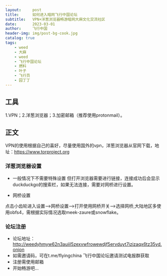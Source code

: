 ```yaml
---
layout:     post
title:      如何进入暗网飞行中国论坛
subtitle:   VPN+洋葱浏览器畅游暗网大麻文化交流社区
date:       2023-03-01
author:     飞行中国
header-img: img/post-bg-cook.jpg
catalog: true
tags:
    - weed
    - 大麻
    - weed
    - 飞行中国论坛
    - 燃料
    - 叶子
    - 飞行员
    - 园丁丁
---
```


## 工具

1.VPN；2.洋葱浏览器；3.加密邮箱（推荐使用protonmail）。



## 正文

VPN的使用根据自己的喜好，尽量使用国外的vpn，洋葱浏览器从官网下载，地址：https://www.torproject.org

### 洋葱浏览器设置

- 一般情况下不需要特殊设置
 但打开浏览器需要进行链接，连接成功后会显示duckduckgo的搜索栏，如果无法连接，需要对网桥进行设置。

- 网桥设置

 点击小齿轮进入设置——>网桥设置——>打开使用网桥开关——>选择网桥,大陆地区多使用obfs4，需根据实际情况选取meek-zaure或snowflake。




### 论坛注册
- 论坛地址：http://weedyhmyw62n3auiil5zexvwfrowewdjf5ervduyt7izizaqx6tz35yd.onion
- 如需邀请码，可在t.me/flyingchina 飞行中国论坛邀请测试电报群获取
- 注册需使用邮箱
- 开始畅游吧...
